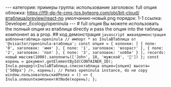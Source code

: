 --- категория: примеры группа: использование заголовок: full опция обложка: https://lf9-dp-fe-cms-tos.byteorg.com/obj/bit-cloud/втаблица/preview/react-по умолчанию-новый.png порядок: 1-1 ссылка: Developer_Ecology/openinula --- # full опция Вы можете использовать the полный опция из втаблица directly и pass the опция into the таблица компонент as a prop. ## код демонстрация ```javascript живаядемонстрация шаблон=втаблица-openinula // импорт * as InulaВТаблица от '@visactor/openinula-втаблица'; const опция = { колонки: [ { поле: '0', заголовок: 'имя' }, { поле: '1', заголовок: 'возраст' }, { поле: '2', заголовок: 'пол' }, { поле: '3', заголовок: 'хобби' } ], records: новый массив(1000).заполнить(['John', 18, 'мужской', '🏀']) }; const корень = документ.getElementById(CONTAINER_ID); Inula.рендер(<InulaВТаблица.списоктаблица опция={опция} высота={'500px'} />, корень); // Релиз openinula instance, do не copy window.пользовательскийРелиз = () => { Inula.unmountкомпонентAtNode(корень); }; ``` 
